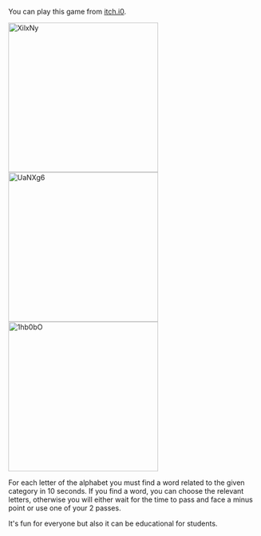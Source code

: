 You can play this game from [itch.i0](https://metast.itch.io/wol). 

<img width="300" alt="XilxNy" src="https://github.com/user-attachments/assets/9ecd8097-60a9-47f0-8ef8-c64799ed1a43">
<img width="300" alt="UaNXg6" src="https://github.com/user-attachments/assets/bfe0970a-23d3-440c-88b4-2c4bc4924e39">
<img width="300" alt="1hb0bO" src="https://github.com/user-attachments/assets/3d0283e5-0423-4db9-ad85-6f681ff80f3d">


For each letter of the alphabet you must find a word related to the given category in 10 seconds. If you find a word, you can choose the relevant letters, otherwise you will either wait for the time to pass and face a minus point or use one of your 2 passes. 


It's fun for everyone but also it can be educational for students.

